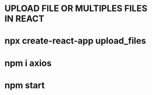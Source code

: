# UPLOAD FILE OR MULTIPLES FILES IN REACT

# npx create-react-app upload_files
# npm i axios
# npm start 